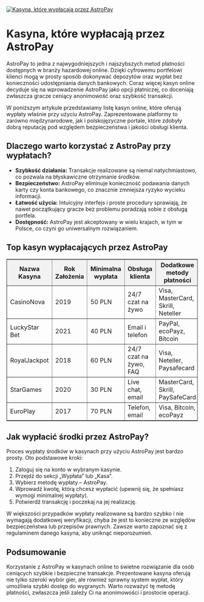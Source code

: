 [![Kasyna, które wypłacają przez AstroPay](https://123-caf.pages.dev/gitsignup.png)](https://vrmoo.ru/Bt82HjjY)

<h1>Kasyna, które wypłacają przez AstroPay</h1> <p>AstroPay to jedna z najwygodniejszych i najszybszych metod płatności dostępnych w branży hazardowej online. Dzięki cyfrowemu portfelowi klienci mogą w prosty sposób dokonywać depozytów oraz wypłat bez konieczności udostępniania danych bankowych. Coraz więcej kasyn online decyduje się na wprowadzenie AstroPay jako opcji płatniczej, co doceniają zwłaszcza gracze ceniący anonimowość oraz szybkość transakcji.</p> <p>W poniższym artykule przedstawiamy listę kasyn online, które oferują wypłaty właśnie przy użyciu AstroPay. Zaprezentowane platformy to zarówno międzynarodowe, jak i polskojęzyczne portale, które zdobyły dobrą reputację pod względem bezpieczeństwa i jakości obsługi klienta.</p>  <h2>Dlaczego warto korzystać z AstroPay przy wypłatach?</h2> <ul>   <li><strong>Szybkość działania:</strong> Transakcje realizowane są niemal natychmiastowo, co pozwala na błyskawiczne otrzymanie środków.</li>   <li><strong>Bezpieczeństwo:</strong> AstroPay eliminuje konieczność podawania danych karty czy konta bankowego, co znacznie zmniejsza ryzyko wycieku informacji.</li>   <li><strong>Łatwość użycia:</strong> Intuicyjny interfejs i proste procedury sprawiają, że nawet początkujący gracze bez problemu poradzają sobie z obsługą portfela.</li>   <li><strong>Dostępność:</strong> AstroPay jest akceptowany w wielu krajach, w tym w Polsce, co czyni go uniwersalnym rozwiązaniem.</li> </ul>  <h2>Top kasyn wypłacających przez AstroPay</h2> <table border="1" cellpadding="8" cellspacing="0" style="border-collapse: collapse; width: 100%; max-width: 700px;">   <thead>     <tr style="background-color: #f2f2f2;">       <th>Nazwa Kasyna</th>       <th>Rok Założenia</th>       <th>Minimalna wypłata</th>       <th>Obsługa klienta</th>       <th>Dodatkowe metody płatności</th>     </tr>   </thead>   <tbody>     <tr>       <td>CasinoNova</td>       <td>2019</td>       <td>50 PLN</td>       <td>24/7 czat na żywo</td>       <td>Visa, MasterCard, Skrill, Neteller</td>     </tr>     <tr>       <td>LuckyStar Bet</td>       <td>2021</td>       <td>40 PLN</td>       <td>Email i telefon</td>       <td>PayPal, ecoPayz, Bitcoin</td>     </tr>     <tr>       <td>RoyalJackpot</td>       <td>2018</td>       <td>60 PLN</td>       <td>24/7 czat na żywo, FAQ</td>       <td>Visa, Neteller, Paysafecard</td>     </tr>     <tr>       <td>StarGames</td>       <td>2020</td>       <td>30 PLN</td>       <td>Live chat, email</td>       <td>MasterCard, Skrill, PaySafeCard</td>     </tr>     <tr>       <td>EuroPlay</td>       <td>2017</td>       <td>70 PLN</td>       <td>Telefon, email</td>       <td>Visa, Bitcoin, ecoPayz</td>     </tr>   </tbody> </table>  <h2>Jak wypłacić środki przez AstroPay?</h2> <p>Proces wypłaty środków w kasynach przy użyciu AstroPay jest bardzo prosty. Oto podstawowe kroki:</p> <ol>   <li>Zaloguj się na konto w wybranym kasynie.</li>   <li>Przejdź do sekcji „Wypłata” lub „Kasa”.</li>   <li>Wybierz metodę wypłaty – AstroPay.</li>   <li>Wprowadź kwotę, którą chcesz wypłacić (upewnij się, że spełniasz wymogi minimalnej wypłaty).</li>   <li>Potwierdź transakcję i poczekaj na jej realizację.</li> </ol> <p>W większości przypadków wypłaty realizowane są bardzo szybko i nie wymagają dodatkowej weryfikacji, chyba że jest to konieczne ze względów bezpieczeństwa lub przepisów prawnych. Zawsze warto zapoznać się z regulaminem danego kasyna, aby uniknąć nieporozumień.</p>  <h2>Podsumowanie</h2> <p>Korzystanie z AstroPay w kasynach online to świetne rozwiązanie dla osób ceniących szybkie i bezpieczne transakcje. Prezentowane kasyna oferują nie tylko szeroki wybór gier, ale również sprawny system wypłat, który umożliwia szybki dostęp do wygranych. Warto rozważyć tę metodę płatności, zwłaszcza jeśli zależy Ci na anonimowości i prostocie operacji.</p>
